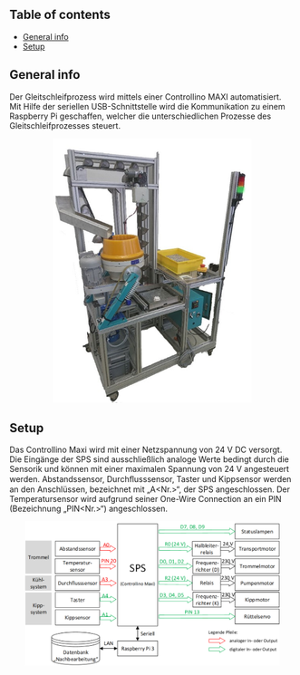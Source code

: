 ## Table of contents
* [General info](#general-info)
* [Setup](#Setup)


## General info
Der Gleitschleifprozess wird mittels einer Controllino MAXI automatisiert. Mit Hilfe der seriellen USB-Schnittstelle wird die Kommunikation zu einem Raspberry Pi geschaffen, welcher die unterschiedlichen Prozesse des Gleitschleifprozesses steuert.
<p align="center">
  <img src="https://github.com/tlucky/controllino_nachbearbeitung/blob/master/images/nachbearbeitung.jpg" width="350" title="Foto">
</p>

## Setup
Das Controllino Maxi wird mit einer Netzspannung von 24 V DC versorgt. Die Eingänge der SPS sind ausschließlich analoge Werte bedingt durch die Sensorik und können mit einer maximalen Spannung von 24 V angesteuert werden. Abstandssensor, Durchﬂusssensor, Taster und Kippsensor werden an den Anschlüssen, bezeichnet mit „A<Nr.>“, der SPS angeschlossen. Der Temperatursensor wird aufgrund seiner One-Wire Connection an ein PIN (Bezeichnung „PIN<Nr.>“) angeschlossen.
<p align="center">
  <img src="https://github.com/tlucky/controllino_nachbearbeitung/blob/master/images/technischer_Anschluss.png" width="450" title="Technischer Anschluss">
</p>
